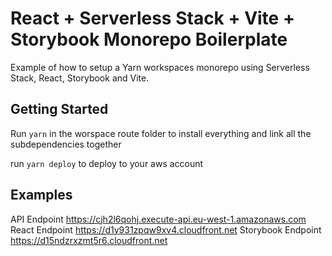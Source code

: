 # React + Serverless Stack + Vite + Storybook Monorepo Boilerplate

Example of how to setup a Yarn workspaces monorepo using Serverless Stack, React, Storybook and Vite.

## Getting Started

Run `yarn` in the worspace route folder to install everything and link all the subdependencies together

run `yarn deploy` to deploy to your aws account 


## Examples

API Endpoint https://cjh2l6qohj.execute-api.eu-west-1.amazonaws.com
React Endpoint https://d1y931zpqw9xv4.cloudfront.net
Storybook Endpoint https://d15ndzrxzmt5r6.cloudfront.net 
